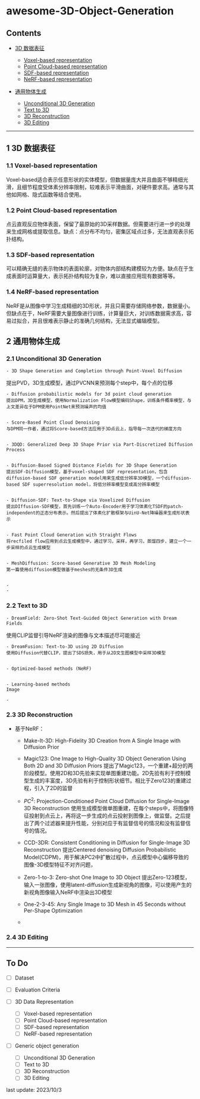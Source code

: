 # awesome-3D-Object-Generation

## Contents

* <a href = "1">3D 数据表征</a>
  * <a href = "1.1">Voxel-based representation</a>
  * <a href = "1.2">Point Cloud-based representation</a>
  * <a href = "1.3">SDF-based representation</a>
  * <a href = "1.4">NeRF-based representation</a>

* <a href = "2">通用物体生成</a>
  * <a href = "2.1">Unconditional 3D Generation</a>
  * <a href = "2.2">Text to 3D</a>
  * <a href = "2.3">3D Reconstruction</a>
  * <a href = "2.4">3D Editing</a>
---

## 1 <span id="1">3D 数据表征</span>
### 1.1 <span id="1.1">Voxel-based representation</span>
  Voxel-based适合表示任意形状的实体模型，但数据量庞大并且曲面不够精细光滑，且细节程度受体素分辨率限制，较难表示平滑曲面，对硬件要求高。通常与其他如网格、隐式函数等结合使用。
### 1.2 <span id="1.2">Point Cloud-based representation</span>
  点云直观反应物体表面，保留了最原始的3D采样数据。但需要进行进一步的处理来生成网格或提取信息。缺点：点分布不均匀，密集区域点过多，无法直观表示拓扑结构。
### 1.3 <span id="1.3">SDF-based representation</span>
  可以精确无缝的表示物体的表面轮廓，对物体内部结构建模较为方便。缺点在于生成表面时运算量大，表示拓扑结构较为复杂，难以直接应用现有数据等等。
### 1.4 <span id="1.4">NeRF-based representation</span>
  NeRF是从图像中学习生成精细的3D形状，并且只需要存储网络参数，数据量小。但缺点在于，NeRF需要大量图像进行训练，计算量巨大，对训练数据需求高，容易过拟合，并且很难表示静止的准确几何结构，无法显式编辑模型。

## 2 通用物体生成

### 2.1 <span id="2.1">Unconditional 3D Generation</span>

    - 3D Shape Generation and Completion through Point-Voxel Diffusion
  提出PVD，3D生成模型，通过PVCNN来预测每个step中，每个点的位移

  
    - Diffusion probabilistic models for 3d point cloud generation
    提出DPM，3D生成模型，使用Normalization Flow模型编码Shape，训练条件概率模型，与上文差异在于DPM使用PointNet来预测噪声的均值

    
    - Score-Based Point Cloud Denoising
    与DPM同一作者，通过将Score-based方法应用于3D点云上，指导每一次迭代的梯度方向

    
    - 3DQD: Generalized Deep 3D Shape Prior via Part-Discretized Diffusion Process

    
    - Diffusion-Based Signed Distance Fields for 3D Shape Generation
    提出SDF-Diffusion模型，基于voxel-shaped SDF representation，包含diffusion-based SDF generation model用来生成低分辨率3D模型，一个diffusion-based SDF superresolution model，将低分辨率模型变成高分辨率模型

    
    - Diffusion-SDF: Text-to-Shape via Voxelized Diffusion
    提出DIffusion-SDF模型，首先训练一个Auto-Encoder用于学习体素化TSDF的patch-independent的正态分布表示。然后提出了体素化扩散框架与UinU-Net降噪器来生成形状表示

    
    - Fast Point Cloud Generation with Straight Flows
    将recfiled flow应用到点云生成模型中，通过学习，采样，再学习，蒸馏四步，建立一个一步采样的点云生成模型

    
    - MeshDiffusion: Score-based Generative 3D Mesh Modeling
    第一篇使用diffusion模型做基于meshes的无条件3D生成

    
    - 
    - 
      
### 2.2 <span id="2.2">Text to 3D</span>
    - DreamField: Zero-Shot Text-Guided Object Generation with Dream Fields
  使用CLIP监督引导NeRF渲染的图像与文本描述尽可能接近

  
    - DreamFusion: Text-to-3D using 2D Diffusion
    使用Diffusion代替CLIP，提出了SDS损失，用于从2D文生图模型中采样3D模型

    
    - Optimized-based methods (NeRF)

    
    - Learning-based methods 
    Image 
    
    - 

### 2.3 <span id="2.3">3D Reconstruction</span>

  - 基于NeRF：
    - Make-It-3D: High-Fidelity 3D Creation from A Single Image with Diffusion Prior

    
    - Magic123: One Image to High-Quality 3D Object Generation Using Both 2D and 3D Diffusion Priors
    提出了Magic123，一个重建+超分的两阶段模型。使用2D和3D先验来实现单图重建功能。2D先验有利于控制模型生成的丰富度，3D先验有利于控制形状细节。相比于Zero123的重建过程，引入了2D的监督


    - $PC^2$: Projection-Conditioned Point Cloud Diffusion for Single-Image 3D Reconstruction
    使用生成模型做单图重建，在每个steps中，将图像特征投射到点云上，再将这一步生成的点云投射到图像上，做监督。之后提出了两个过滤器来提升性能，分别对应于有监督信号的情况和没有监督信号的情况。


    - CCD-3DR: Consistent Conditioning in Diffusion for Single-Image 3D Reconstruction
    提出Centered denoising Diffusion Probabilistic Model(CDPM)，用于解决PC2中扩散过程中，点云模型中心偏移导致的图像-3D模型特征不对齐问题，


    - Zero-1-to-3: Zero-shot One Image to 3D Object
    提出Zero-123模型，输入一张图像，使用latent-diffusion生成新视角的图像，可以使用产生的新视角图像输入NeRF中渲染出3D模型


    - One-2-3-45: Any Single Image to 3D Mesh in 45 Seconds without Per-Shape Optimization
   
    - 

### <span id="2.4">2.4 3D Editing</span>


---

## To Do

- [ ] Dataset
- [ ] Evaluation Criteria

- [ ] 3D Data Representation
  - [ ] Voxel-based representation
  - [ ] Point Cloud-based representation
  - [ ] SDF-based representation
  - [ ] NeRF-based representation

- [ ] Generic object generation
  - [ ] Unconditional 3D Generation
  - [ ] Text to 3D
  - [ ] 3D Reconstruction
  - [ ] 3D Editing

last update: 2023/10/3